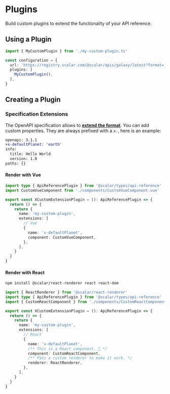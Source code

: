 # Plugins

Build custom plugins to extend the functionality of your API reference.

## Using a Plugin

```ts
import { MyCustomPlugin } from './my-custom-plugin.ts'

const configuration = {
  url: 'https://registry.scalar.com/@scalar/apis/galaxy/latest?format=json',
  plugins: [
    MyCustomPlugin(),
  ],
}
```

## Creating a Plugin

### Specification Extensions

The OpenAPI specification allows to [**extend the format**](https://github.com/OAI/OpenAPI-Specification/blob/main/versions/3.1.1.md#specification-extensions).
You can add custom properties. They are always prefixed with a `x-`, here is an example:

```diff
openapi: 3.1.1
+x-defaultPlanet: 'earth'
info:
  title: Hello World
  version: 1.0
paths: {}
```

#### Render with Vue

```ts
import type { ApiReferencePlugin } from '@scalar/types/api-reference'
import CustomVueComponent from './components/CustomVueComponent.vue'

export const XCustomExtensionPlugin = (): ApiReferencePlugin => {
  return () => {
    return {
      name: 'my-custom-plugin',
      extensions: [
        // Vue
        {
          name: 'x-defaultPlanet',
          component: CustomVueComponent,
        },
      ],
    }
  }
}
```

#### Render with React

```bash
npm install @scalar/react-renderer react react-dom
```

```ts
import { ReactRenderer } from '@scalar/react-renderer'
import type { ApiReferencePlugin } from '@scalar/types/api-reference'
import { CustomReactComponent } from './components/CustomReactComponent'

export const XCustomExtensionPlugin = (): ApiReferencePlugin => {
  return () => {
    return {
      name: 'my-custom-plugin',
      extensions: [
        // React
        {
          name: 'x-defaultPlanet',
          /** This is a React component. 🤯 */
          component: CustomReactComponent,
          /** Pass a custom renderer to make it work. */
          renderer: ReactRenderer,
        },
      ],
    }
  }
}
```
